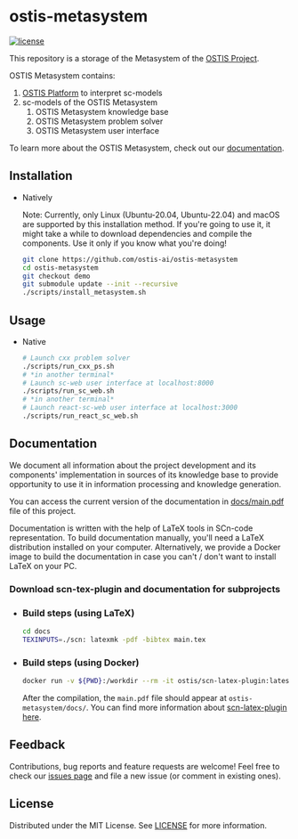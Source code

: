 # ostis-metasystem

[![license](https://img.shields.io/badge/License-MIT-yellow.svg)](LICENSE)

This repository is a storage of the Metasystem of the [OSTIS Project](https://github.com/ostis-ai/ostis-project).

OSTIS Metasystem contains:

1. [OSTIS Platform](https://github.com/ostis-ai/ostis-web-platfrom) to interpret sc-models
2. sc-models of the OSTIS Metasystem
   1. OSTIS Metasystem knowledge base
   2. OSTIS Metasystem problem solver
   3. OSTIS Metasystem user interface

To learn more about the OSTIS Metasystem, check out our [documentation](https://libeldoc.bsuir.by/handle/123456789/51151).

## Installation

- Natively

  Note: Currently, only Linux (Ubuntu-20.04, Ubuntu-22.04) and macOS are supported by this installation method. If you're going to use it, it might take a while to download dependencies and compile the components. Use it only if you know what you're doing!

  ```sh
  git clone https://github.com/ostis-ai/ostis-metasystem
  cd ostis-metasystem
  git checkout demo
  git submodule update --init --recursive
  ./scripts/install_metasystem.sh
  ```

## Usage

- Native

  ```sh
  # Launch cxx problem solver
  ./scripts/run_cxx_ps.sh
  # *in another terminal*
  # Launch sc-web user interface at localhost:8000
  ./scripts/run_sc_web.sh
  # *in another terminal*
  # Launch react-sc-web user interface at localhost:3000
  ./scripts/run_react_sc_web.sh
  ```

## Documentation

We document all information about the project development and its components' implementation in sources of its knowledge base
to provide opportunity to use it in information processing and knowledge generation.

You can access the current version of the documentation in [docs/main.pdf](docs/main.pdf) file of this project.

Documentation is written with the help of LaTeX tools in SCn-code representation. To build documentation manually, 
you'll need a LaTeX distribution installed on your computer. 
Alternatively, we provide a Docker image to build the documentation in case you can't / don't want to install LaTeX on your PC.

### Download scn-tex-plugin and documentation for subprojects

- ### Build steps (using LaTeX)

  ```sh
  cd docs
  TEXINPUTS=./scn: latexmk -pdf -bibtex main.tex
  ```

- ### Build steps (using Docker)

  ```sh
  docker run -v ${PWD}:/workdir --rm -it ostis/scn-latex-plugin:latest "docs/main.tex"
  ```

  After the compilation, the `main.pdf` file should appear at `ostis-metasystem/docs/`. You can find more information about [scn-latex-plugin here](https://github.com/ostis-ai/scn-latex-plugin).

## Feedback

Contributions, bug reports and feature requests are welcome! Feel free to check our [issues page](https://github.com/ostis-ai/ostis-metasystem/issues) and file a new issue (or comment in existing ones).

## License

Distributed under the MIT License. See [LICENSE](LICENSE) for more information.
